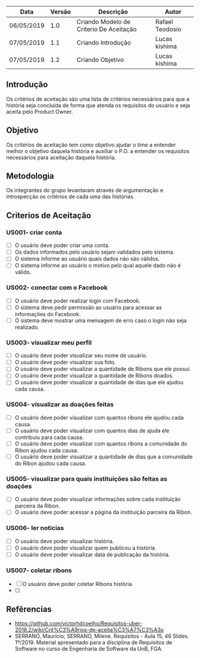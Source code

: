 | Data | Versão | Descrição | Autor |
|---|---|---|---|
| 06/05/2019 | 1.0 | Criando Modelo de Criterio De Aceitação  | Rafael Teodosio |
| 07/05/2019 | 1.1 | Criando Introdução | Lucas kishima |
| 07/05/2019 | 1.2 | Criando Objetivo | Lucas kishima |
## Introdução
Os critérios de aceitação são uma lista de critérios necessários para que a história seja concluída de forma que atenda os requisitos do usuário e seja aceita pelo Product Owner.
## Objetivo
Os critérios de aceitação tem como objetivo ajudar o time a entender melhor o objetivo daquela história e auxiliar o P.O. a entender os requisitos necessários para aceitação daquela história.
## Metodologia
Os integrantes do grupo levantaram através de argumentação e introspecção os critérios de cada uma das histórias.
## Criterios de Aceitação

### US001- criar conta
  - [ ] O usuário deve poder criar uma conta.
  - [ ] Os dados informados pelo usuário sejam validados pelo sistema.
  - [ ] O sistema informe ao usuário quais dados não são válidos.
  - [ ] O sistema informe ao usuário o motivo pelo qual aquele dado não é válido.   

### US002- conectar com o Facebook
  - [ ] O usuário deve poder realizar login com Facebook.
  - [ ] O sistema deve pedir permissão ao usuário para acessar as informações do Facebook.
  - [ ] O sistema deve mostrar uma mensagem de erro caso o login não seja realizado.

### US003- visualizar meu perfil
  - [ ] O usuário deve poder visualizar seu nome de usuário.
  - [ ] O usuário deve poder visualizar sua foto.
  - [ ] O usuário deve poder visualizar a quantidade de Ribons que ele possui.
  - [ ] O usuário deve poder visualizar a quantidade de Ribons doados.
  - [ ] O usuário deve poder visualizar a quantidade de dias que ele ajudou cada causa.

### US004- visualizar as doações feitas
  - [ ] O usuário deve poder visualizar com quantos ribons ele ajudou cada causa.
  - [ ] O usuário deve poder visualizar com quantos dias de ajuda ele contribuiu para cada causa.
  - [ ] O usuário deve poder visualizar com quantos ribons a comunidade do Ribon ajudou cada causa.
  - [ ] O usuário deve poder visualizar a quantidade de dias que a comunidade do Ribon ajudou cada causa.

### US005- visualizar para quais instituições são feitas as doações
  - [ ] O usuário deve poder visualizar informações sobre cada instituição parceira da Ribon.
  - [ ] O usuário deve poder acessar a página da instituição parceira da Ribon.

### US006- ler notícias
  - [ ] O usuário deve poder visualizar história.
  - [ ] O usuário deve poder visualizar quem publicou a história.
  - [ ] O usuário deve poder visualizar data de publicação da história.

### US007- coletar ribons
  - [ ] O usuário deve poder coletar Ribons história.
  - [ ]


## Refêrencias
- https://github.com/victorhdcoelho/Requisitos-uber-2018.2/wiki/Crit%C3%A9rios-de-aceita%C3%A7%C3%A3o
- SERRANO, Maurício; SERRANO, Milene. Requisitos - Aula 15, 46 Slides. 1º/2019. Material apresentado para a disciplina de Requisitos de Software no curso de Engenharia de Software da UnB, FGA.
